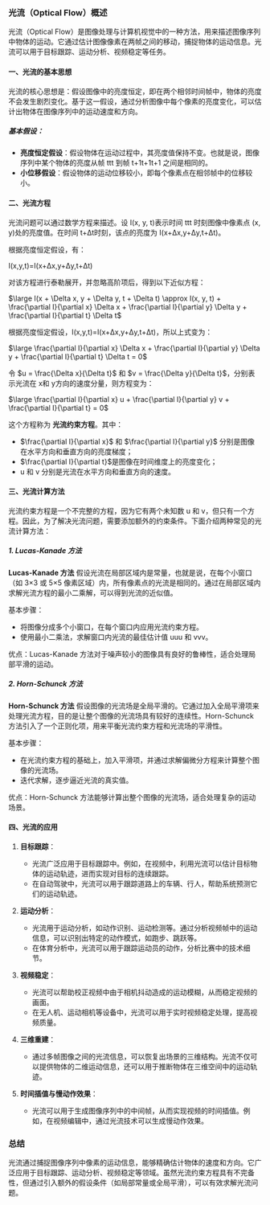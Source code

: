 
### 光流（Optical Flow）概述

光流（Optical Flow）是图像处理与计算机视觉中的一种方法，用来描述图像序列中物体的运动。它通过估计图像像素在两帧之间的移动，捕捉物体的运动信息。光流可以用于目标跟踪、运动分析、视频稳定等任务。

#### 一、光流的基本思想

光流的核心思想是：假设图像中的亮度恒定，即在两个相邻时间帧中，物体的亮度不会发生剧烈变化。基于这一假设，通过分析图像中每个像素的亮度变化，可以估计出物体在图像序列中的运动速度和方向。

##### 基本假设：

- **亮度恒定假设**：假设物体在运动过程中，其亮度值保持不变。也就是说，图像序列中某个物体的亮度从帧 ttt 到帧 t+1t+1t+1 之间是相同的。
- **小位移假设**：假设物体的运动位移较小，即每个像素点在相邻帧中的位移较小。

#### 二、光流方程

光流问题可以通过数学方程来描述。设 I(x, y, t)表示时间 ttt 时刻图像中像素点 (x, y)处的亮度值。在时间 t+Δt时刻，该点的亮度为 I(x+Δx,y+Δy,t+Δt)。

根据亮度恒定假设，有：

I(x,y,t)=I(x+Δx,y+Δy,t+Δt)

对该方程进行泰勒展开，并忽略高阶项后，得到以下近似方程：

$\large I(x + \Delta x, y + \Delta y, t + \Delta t) \approx I(x, y, t) + \frac{\partial I}{\partial x} \Delta x + \frac{\partial I}{\partial y} \Delta y + \frac{\partial I}{\partial t} \Delta t$

根据亮度恒定假设，I(x,y,t)=I(x+Δx,y+Δy,t+Δt)，所以上式变为：

$\large \frac{\partial I}{\partial x} \Delta x + \frac{\partial I}{\partial y} \Delta y + \frac{\partial I}{\partial t} \Delta t = 0$

令 $u = \frac{\Delta x}{\Delta t}$ 和 $v = \frac{\Delta y}{\Delta t}$，分别表示光流在 x和 y方向的速度分量，则方程变为：

$\large \frac{\partial I}{\partial x} u + \frac{\partial I}{\partial y} v + \frac{\partial I}{\partial t} = 0$

这个方程称为 **光流约束方程**。其中：

- $\frac{\partial I}{\partial x}$ 和 $\frac{\partial I}{\partial y}$ 分别是图像在水平方向和垂直方向的亮度梯度；
- $\frac{\partial I}{\partial t}$​ 是图像在时间维度上的亮度变化；
- u 和 v 分别是光流在水平方向和垂直方向的速度。

#### 三、光流计算方法

光流约束方程是一个不完整的方程，因为它有两个未知数 u 和 v，但只有一个方程。因此，为了解决光流问题，需要添加额外的约束条件。下面介绍两种常见的光流计算方法：

##### 1. Lucas-Kanade 方法

**Lucas-Kanade 方法** 假设光流在局部区域内是常量，也就是说，在每个小窗口（如 3×3 或 5×5 像素区域）内，所有像素点的光流是相同的。通过在局部区域内求解光流方程的最小二乘解，可以得到光流的近似值。

基本步骤：

- 将图像分成多个小窗口，在每个窗口内应用光流约束方程。
- 使用最小二乘法，求解窗口内光流的最佳估计值 uuu 和 vvv。

优点：Lucas-Kanade 方法对于噪声较小的图像具有良好的鲁棒性，适合处理局部平滑的运动。

##### 2. Horn-Schunck 方法

**Horn-Schunck 方法** 假设图像的光流场是全局平滑的。它通过加入全局平滑项来处理光流方程，目的是让整个图像的光流场具有较好的连续性。Horn-Schunck 方法引入了一个正则化项，用来平衡光流约束方程和光流场的平滑性。

基本步骤：

- 在光流约束方程的基础上，加入平滑项，并通过求解偏微分方程来计算整个图像的光流场。
- 迭代求解，逐步逼近光流的真实值。

优点：Horn-Schunck 方法能够计算出整个图像的光流场，适合处理复杂的运动场景。

#### 四、光流的应用

1. **目标跟踪**：
    
    - 光流广泛应用于目标跟踪中。例如，在视频中，利用光流可以估计目标物体的运动轨迹，进而实现对目标的连续跟踪。
    - 在自动驾驶中，光流可以用于跟踪道路上的车辆、行人，帮助系统预测它们的运动轨迹。
2. **运动分析**：
    
    - 光流用于运动分析，如动作识别、运动检测等。通过分析视频帧中的运动信息，可以识别出特定的动作模式，如跑步、跳跃等。
    - 在体育分析中，光流可以用于跟踪运动员的动作，分析比赛中的技术细节。
3. **视频稳定**：
    
    - 光流可以帮助校正视频中由于相机抖动造成的运动模糊，从而稳定视频的画面。
    - 在无人机、运动相机等设备中，光流可以用于实时视频稳定处理，提高视频质量。
4. **三维重建**：
    
    - 通过多帧图像之间的光流信息，可以恢复出场景的三维结构。光流不仅可以提供物体的二维运动信息，还可以用于推断物体在三维空间中的运动轨迹。
5. **时间插值与慢动作效果**：
    
    - 光流可以用于生成图像序列中的中间帧，从而实现视频的时间插值。例如，在视频编辑中，通过光流技术可以生成慢动作效果。

### 总结

光流通过捕捉图像序列中像素的运动信息，能够精确估计物体的速度和方向。它广泛应用于目标跟踪、运动分析、视频稳定等领域。虽然光流约束方程具有不完备性，但通过引入额外的假设条件（如局部常量或全局平滑），可以有效求解光流问题。